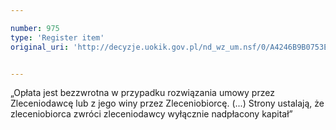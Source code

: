 ```yaml
---

number: 975
type: 'Register item'
original_uri: 'http://decyzje.uokik.gov.pl/nd_wz_um.nsf/0/A4246B9B0753E2A8C12572DD0032977B?OpenDocument'


---
```


„Opłata jest bezzwrotna w przypadku rozwiązania umowy przez Zleceniodawcę lub z jego winy przez Zleceniobiorcę. (...) Strony ustalają, że zleceniobiorca zwróci zleceniodawcy wyłącznie nadpłacony kapitał”
